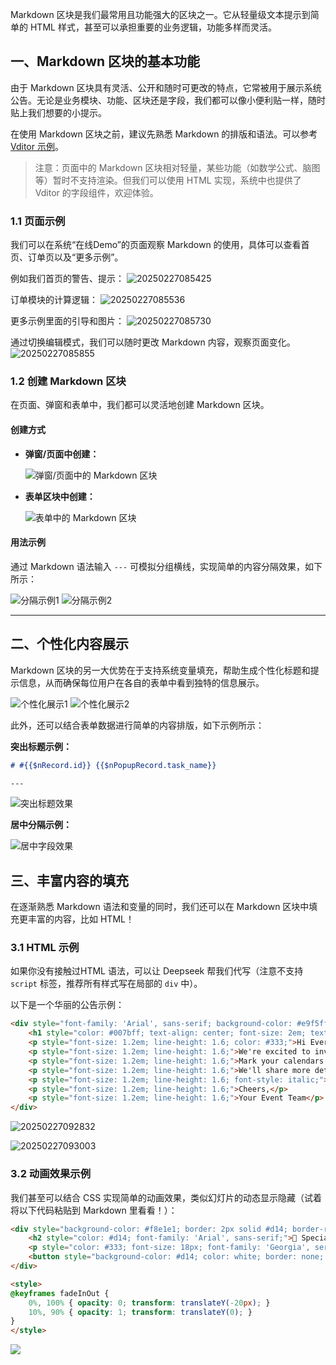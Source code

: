 Markdown 区块是我们最常用且功能强大的区块之一。它从轻量级文本提示到简单的 HTML 样式，甚至可以承担重要的业务逻辑，功能多样而灵活。

## 一、Markdown 区块的基本功能

由于 Markdown 区块具有灵活、公开和随时可更改的特点，它常被用于展示系统公告。无论是业务模块、功能、区块还是字段，我们都可以像小便利贴一样，随时贴上我们想要的小提示。

在使用 Markdown 区块之前，建议先熟悉 Markdown 的排版和语法。可以参考 [Vditor 示例](https://docs.nocobase.com/api/field/markdown-vditor)。

> 注意：页面中的 Markdown 区块相对轻量，某些功能（如数学公式、脑图等）暂时不支持渲染。但我们可以使用 HTML 实现，系统中也提供了 Vditor 的字段组件，欢迎体验。

### 1.1 页面示例

我们可以在系统“在线Demo”的页面观察 Markdown 的使用，具体可以查看首页、订单页以及“更多示例”。

例如我们首页的警告、提示：
![20250227085425](https://static-docs.nocobase.com/20250227085425.png)

订单模块的计算逻辑：
![20250227085536](https://static-docs.nocobase.com/20250227085536.png)

更多示例里面的引导和图片：
![20250227085730](https://static-docs.nocobase.com/20250227085730.png)

通过切换编辑模式，我们可以随时更改 Markdown 内容，观察页面变化。
![20250227085855](https://static-docs.nocobase.com/20250227085855.png)

### 1.2 创建 Markdown 区块

在页面、弹窗和表单中，我们都可以灵活地创建 Markdown 区块。

#### 创建方式

- **弹窗/页面中创建：**

  ![弹窗/页面中的 Markdown 区块](https://static-docs.nocobase.com/20250227091156.png)
- **表单区块中创建：**

  ![表单中的 Markdown 区块](https://static-docs.nocobase.com/20250227091309.png)

#### 用法示例

通过 Markdown 语法输入 `---` 可模拟分组横线，实现简单的内容分隔效果，如下所示：

![分隔示例1](https://static-docs.nocobase.com/20250227092156.png)
![分隔示例2](https://static-docs.nocobase.com/20250227092236.png)

---

## 二、个性化内容展示

Markdown 区块的另一大优势在于支持系统变量填充，帮助生成个性化标题和提示信息，从而确保每位用户在各自的表单中看到独特的信息展示。

![个性化展示1](https://static-docs.nocobase.com/20250227092400.png)
![个性化展示2](https://static-docs.nocobase.com/20250227092430.png)

此外，还可以结合表单数据进行简单的内容排版，如下示例所示：

**突出标题示例：**

```markdown
# #{{$nRecord.id}} {{$nPopupRecord.task_name}}

---
```

![突出标题效果](https://static-docs.nocobase.com/20250227164055.png)

**居中分隔示例：**

![居中字段效果](https://static-docs.nocobase.com/20250227164456.png)

## 三、丰富内容的填充

在逐渐熟悉 Markdown 语法和变量的同时，我们还可以在 Markdown 区块中填充更丰富的内容，比如 HTML！

### 3.1 HTML 示例

如果你没有接触过HTML 语法，可以让 Deepseek 帮我们代写（注意不支持 `script` 标签，推荐所有样式写在局部的 `div` 中）。

以下是一个华丽的公告示例：

```HTML
<div style="font-family: 'Arial', sans-serif; background-color: #e9f5ff; margin: 20px; padding: 20px; border: 2px solid #007bff; border-radius: 10px; box-shadow: 0 4px 10px rgba(0, 0, 0, 0.1);">
    <h1 style="color: #007bff; text-align: center; font-size: 2em; text-shadow: 1px 1px 2px rgba(0, 0, 0, 0.1);">Join Us for a Fun Getaway!</h1>
    <p style="font-size: 1.2em; line-height: 1.6; color: #333;">Hi Everyone,</p>
    <p style="font-size: 1.2em; line-height: 1.6;">We're excited to invite you to an awesome group outing filled with laughter, adventure, and great vibes!</p>
    <p style="font-size: 1.2em; line-height: 1.6;">Mark your calendars for <span style="color: red; font-weight: bold; font-size: 1.5em;">November 10, 2025</span>, and get ready to explore, relax, and enjoy some quality time together.</p>
    <p style="font-size: 1.2em; line-height: 1.6;">We'll share more details about the itinerary and meeting spot soon—stay tuned!</p>
    <p style="font-size: 1.2em; line-height: 1.6; font-style: italic;">Can't wait to see you there!</p>
    <p style="font-size: 1.2em; line-height: 1.6;">Cheers,</p>
    <p style="font-size: 1.2em; line-height: 1.6;">Your Event Team</p>
</div>

```

![20250227092832](https://static-docs.nocobase.com/20250227092832.png)

![20250227093003](https://static-docs.nocobase.com/20250227093003.png)

### 3.2 动画效果示例

我们甚至可以结合 CSS 实现简单的动画效果，类似幻灯片的动态显示隐藏（试着将以下代码粘贴到 Markdown 里看看！）：

```HTML
<div style="background-color: #f8e1e1; border: 2px solid #d14; border-radius: 10px; padding: 20px; text-align: center; box-shadow: 0 4px 10px rgba(0, 0, 0, 0.2); animation: fadeInOut 3s infinite;">
    <h2 style="color: #d14; font-family: 'Arial', sans-serif;">🎉 Special Announcement 🎉</h2>
    <p style="color: #333; font-size: 18px; font-family: 'Georgia', serif;">Thank you for your support and attention! We will hold a special event next Monday, stay tuned!</p>
    <button style="background-color: #d14; color: white; border: none; border-radius: 5px; padding: 10px 20px; cursor: pointer;">Click to Learn More</button>
</div>

<style>
@keyframes fadeInOut {
    0%, 100% { opacity: 0; transform: translateY(-20px); }
    10%, 90% { opacity: 1; transform: translateY(0); }
}
</style>

```

![](https://static-docs.nocobase.com/202502270933fade-out.gif)

